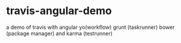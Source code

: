 travis-angular-demo
===================

a demo of travis with angular yo(workflow) grunt (taskrunner) bower (package manager) and karma (testrunner)
